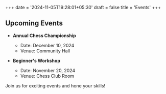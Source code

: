 +++
date = '2024-11-05T19:28:01+05:30'
draft = false
title = 'Events'
+++

## Upcoming Events

-   **Annual Chess Championship**

    -   Date: December 10, 2024
    -   Venue: Community Hall

-   **Beginner's Workshop**
    -   Date: November 20, 2024
    -   Venue: Chess Club Room

Join us for exciting events and hone your skills!
